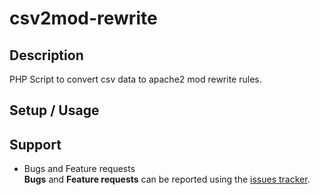 csv2mod-rewrite
===============

## Description
PHP Script to convert csv data to apache2 mod rewrite rules.

## Setup / Usage

## Support
* Bugs and Feature requests  
**Bugs** and **Feature requests** can be reported using the [issues tracker](https://github.com/swooingfish/csv2mod-rewrite/issues).  

